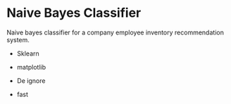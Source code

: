 # Naive Bayes Classifier

Naive bayes classifier for a company employee inventory recommendation system.

- Sklearn
- matplotlib
- De ignore

- fast
